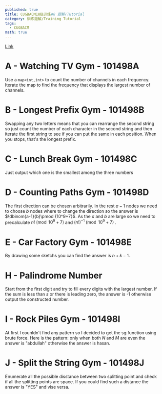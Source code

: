 ```yaml
---
published: true
title: CUGBACM18级训练#8 题解/Tutorial
category: 训练题解/Training Tutorial
tags: 
  - CUGBACM
math: true
---
```

[Link](https://codeforces.com/gym/101498/problems)
<!-- more -->
# A - Watching TV Gym - 101498A 

Use a `map<int,int>` to count the number of channels in each frequency. Iterate the map to find the frequency that displays the largest number of channels.

# B - Longest Prefix Gym - 101498B 

Swapping any two letters means that you can rearrange the second string so just count the number of each character in the second string and then iterate the first string to see if you can put the same in each position. When you stops, that's the longest prefix.

# C - Lunch Break Gym - 101498C 

Just output which one is the smallest among the three numbers

# D - Counting Paths Gym - 101498D 

The first direction can be chosen arbitrarily. In the rest $a-1$ nodes we need to choose $b$ nodes where to change the direction so the answer is $\dbinom{a-1}{b}\pmod {10^9+7}$. As the $a$ and $b$ are large so we need to precalculate $n!\pmod {10^9+7}$ and $(n!)^{-1}\pmod {10^9+7}$ .

# E - Car Factory Gym - 101498E 

By drawing some sketchs you can find the answer is $n+k-1$.

# H - Palindrome Number 

Start from the first digit and try to fill every digits with the largest number. If the sum is less than $s$ or there is leading zero, the answer is -1 otherwise output the constructed number.

# I - Rock Piles Gym - 101498I 

At first I counldn't find any pattern so I decided to get the sg function using brute force. Here is the pattern: only when both $N$ and $M$ are even the answer is "abdullah" otherwise the answer is hasan.

# J - Split the String Gym - 101498J 

Enumerate all the possible disstance between two splitting point and check if all the splitting points are space. If you could find such a distance the answer is "YES" and vise versa.
